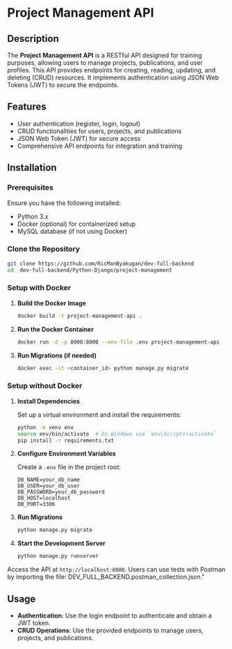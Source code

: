 # Project Management API

## Description

The **Project Management API** is a RESTful API designed for training purposes, allowing users to manage projects, publications, and user profiles. This API provides endpoints for creating, reading, updating, and deleting (CRUD) resources. It implements authentication using JSON Web Tokens (JWT) to secure the endpoints.

## Features

- User authentication (register, login, logout)
- CRUD functionalities for users, projects, and publications
- JSON Web Token (JWT) for secure access
- Comprehensive API endpoints for integration and training

## Installation

### Prerequisites

Ensure you have the following installed:

- Python 3.x
- Docker (optional) for containerized setup
- MySQL database (if not using Docker)

### Clone the Repository

```bash
git clone https://github.com/RicManByakugan/dev-full-backend
cd  dev-full-backend/Python-Django/project-management
```

### Setup with Docker

1. **Build the Docker Image**

   ```bash
   docker build -t project-management-api .
   ```

2. **Run the Docker Container**

   ```bash
   docker run -d -p 8000:8000 --env-file .env project-management-api
   ```

3. **Run Migrations (if needed)**

   ```bash
   docker exec -it <container_id> python manage.py migrate
   ```

### Setup without Docker

1. **Install Dependencies**

   Set up a virtual environment and install the requirements:

   ```bash
   python -m venv env
   source env/bin/activate  # On Windows use `env\Scripts\activate`
   pip install -r requirements.txt
   ```

2. **Configure Environment Variables**

   Create a `.env` file in the project root:

   ```dotenv
   DB_NAME=your_db_name
   DB_USER=your_db_user
   DB_PASSWORD=your_db_password
   DB_HOST=localhost
   DB_PORT=3306
   ```

3. **Run Migrations**

   ```bash
   python manage.py migrate
   ```

4. **Start the Development Server**

   ```bash
   python manage.py runserver
   ```

Access the API at `http://localhost:8000`.
Users can use tests with Postman by importing the file: DEV_FULL_BACKEND.postman_collection.json."

## Usage

- **Authentication**: Use the login endpoint to authenticate and obtain a JWT token.
- **CRUD Operations**: Use the provided endpoints to manage users, projects, and publications.